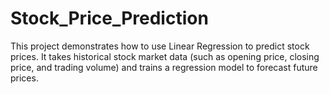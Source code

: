 # Stock_Price_Prediction
This project demonstrates how to use Linear Regression to predict stock prices. It takes historical stock market data (such as opening price, closing price, and trading volume) and trains a regression model to forecast future prices.
